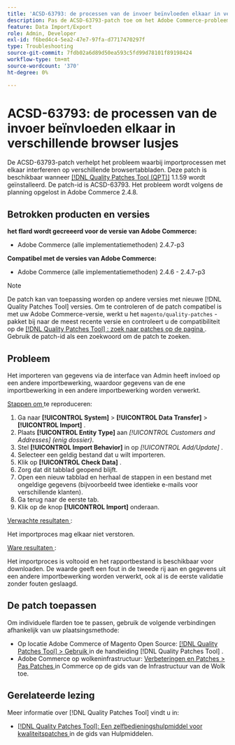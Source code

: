 ```yaml
---
title: 'ACSD-63793: de processen van de invoer beïnvloeden elkaar in verschillende browser lusjes'
description: Pas de ACSD-63793-patch toe om het Adobe Commerce-probleem op te lossen waarbij importprocessen elkaar in verschillende browsertabbladen beïnvloeden.
feature: Data Import/Export
role: Admin, Developer
exl-id: f6bed4c4-5ea2-47e7-97fa-d7717470297f
type: Troubleshooting
source-git-commit: 7fdb02a6d89d50ea593c5fd99d78101f89198424
workflow-type: tm+mt
source-wordcount: '370'
ht-degree: 0%

---
```


# ACSD-63793: de processen van de invoer beïnvloeden elkaar in verschillende browser lusjes

De ACSD-63793-patch verhelpt het probleem waarbij importprocessen met elkaar interfereren op verschillende browsertabbladen. Deze patch is beschikbaar wanneer [[!DNL Quality Patches Tool (QPT)]](/help/tools/quality-patches-tool/quality-patches-tool-to-self-serve-quality-patches.md) 1.1.59 wordt geïnstalleerd. De patch-id is ACSD-63793. Het probleem wordt volgens de planning opgelost in Adobe Commerce 2.4.8.

## Betrokken producten en versies

**het flard wordt gecreeerd voor de versie van Adobe Commerce:**

* Adobe Commerce (alle implementatiemethoden) 2.4.7-p3

**Compatibel met de versies van Adobe Commerce:**

* Adobe Commerce (alle implementatiemethoden) 2.4.6 - 2.4.7-p3

>[!NOTE]
>
>De patch kan van toepassing worden op andere versies met nieuwe [!DNL Quality Patches Tool] versies. Om te controleren of de patch compatibel is met uw Adobe Commerce-versie, werkt u het `magento/quality-patches` -pakket bij naar de meest recente versie en controleert u de compatibiliteit op de [[!DNL Quality Patches Tool] : zoek naar patches op de pagina ](https://experienceleague.adobe.com/tools/commerce-quality-patches/index.html) . Gebruik de patch-id als een zoekwoord om de patch te zoeken.

## Probleem

Het importeren van gegevens via de interface van Admin heeft invloed op een andere importbewerking, waardoor gegevens van de ene importbewerking in een andere importbewerking worden verwerkt.

<u> Stappen om </u> te reproduceren:

1. Ga naar **[!UICONTROL System]** > **[!UICONTROL Data Transfer]** > **[!UICONTROL Import]** .
1. Plaats **[!UICONTROL Entity Type]** aan *[!UICONTROL Customers and Addresses] (enig dossier)*.
1. Stel **[!UICONTROL Import Behavior]** in op *[!UICONTROL Add/Update]* .
1. Selecteer een geldig bestand dat u wilt importeren.
1. Klik op **[!UICONTROL Check Data]** .
1. Zorg dat dit tabblad geopend blijft.
1. Open een nieuw tabblad en herhaal de stappen in een bestand met ongeldige gegevens (bijvoorbeeld twee identieke e-mails voor verschillende klanten).
1. Ga terug naar de eerste tab.
1. Klik op de knop **[!UICONTROL Import]** onderaan.

<u> Verwachte resultaten </u>:

Het importproces mag elkaar niet verstoren.

<u> Ware resultaten </u>:

Het importproces is voltooid en het rapportbestand is beschikbaar voor downloaden. De waarde geeft een fout in de tweede rij aan en gegevens uit een andere importbewerking worden verwerkt, ook al is de eerste validatie zonder fouten geslaagd.

## De patch toepassen

Om individuele flarden toe te passen, gebruik de volgende verbindingen afhankelijk van uw plaatsingsmethode:

* Op locatie Adobe Commerce of Magento Open Source: [[!DNL Quality Patches Tool] > Gebruik ](/help/tools/quality-patches-tool/usage.md) in de handleiding [!DNL Quality Patches Tool] .
* Adobe Commerce op wolkeninfrastructuur: [ Verbeteringen en Patches > Pas Patches ](https://experienceleague.adobe.com/docs/commerce-cloud-service/user-guide/develop/upgrade/apply-patches.html) in Commerce op de gids van de Infrastructuur van de Wolk toe.

## Gerelateerde lezing

Meer informatie over [!DNL Quality Patches Tool] vindt u in:

* [[!DNL Quality Patches Tool]: Een zelfbedieningshulpmiddel voor kwaliteitspatches ](/help/tools/quality-patches-tool/quality-patches-tool-to-self-serve-quality-patches.md) in de gids van Hulpmiddelen.
